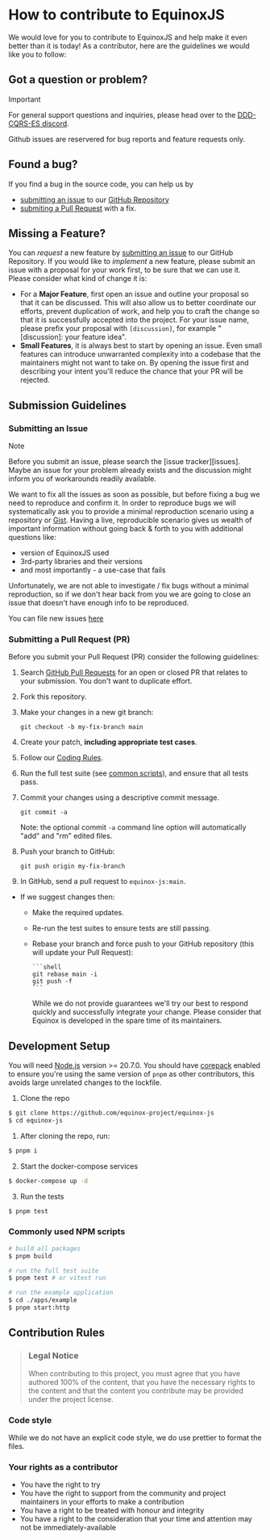 # How to contribute to EquinoxJS

We would love for you to contribute to EquinoxJS and help make it even better
than it is today! As a contributor, here are the guidelines we would like you
to follow:

## <a href="question"></a> Got a question or problem?

> [!IMPORTANT]
> For general support questions and inquiries, please head over to the [DDD-CQRS-ES discord][discord].

Github issues are reservered for bug reports and feature requests only.

## <a href="bug"></a> Found a bug?

If you find a bug in the source code, you can help us by

- [submitting an issue](#submit-issue) to our [GitHub Repository][github]
- [submiting a Pull Request](#submit-pr) with a fix.

## <a name="feature"></a> Missing a Feature?

You can _request_ a new feature by [submitting an issue](#submit-issue) to our GitHub
Repository. If you would like to _implement_ a new feature, please submit an issue with
a proposal for your work first, to be sure that we can use it.
Please consider what kind of change it is:

- For a **Major Feature**, first open an issue and outline your proposal so
  that it can be discussed. This will also allow us to better coordinate our
  efforts, prevent duplication of work, and help you to craft the change so
  that it is successfully accepted into the project. For your issue name,
  please prefix your proposal with `[discussion]`, for example "[discussion]:
  your feature idea".
- **Small Features**, it is always best to start by opening an issue. Even small features can introduce
  unwarranted complexity into a codebase that the maintainers might not want to take on. By opening the
  issue first and describing your intent you'll reduce the chance that your PR will be rejected.

## <a name="submit"></a> Submission Guidelines

### <a name="submit-issue"></a> Submitting an Issue

> [!NOTE]
> Before you submit an issue, please search the [issue tracker][issues]. Maybe
> an issue for your problem already exists and the discussion might inform you
> of workarounds readily available.

We want to fix all the issues as soon as possible, but before fixing a bug we
need to reproduce and confirm it. In order to reproduce bugs we will
systematically ask you to provide a minimal reproduction scenario using a
repository or [Gist](https://gist.github.com/). Having a live, reproducible
scenario gives us wealth of important information without going back & forth to
you with additional questions like:

- version of EquinoxJS used
- 3rd-party libraries and their versions
- and most importantly - a use-case that fails

Unfortunately, we are not able to investigate / fix bugs without a minimal
reproduction, so if we don't hear back from you we are going to close an issue
that doesn't have enough info to be reproduced.

You can file new issues [here][new_issue]

### <a name="submit-pr"></a> Submitting a Pull Request (PR)

Before you submit your Pull Request (PR) consider the following guidelines:

1. Search [GitHub Pull Requests][gh_prs] for an open or closed PR
   that relates to your submission. You don't want to duplicate effort.
1. Fork this repository.
1. Make your changes in a new git branch:

   ```shell
   git checkout -b my-fix-branch main
   ```

1. Create your patch, **including appropriate test cases**.
1. Follow our [Coding Rules](#rules).
1. Run the full test suite (see [common scripts](#common-scripts)),
   and ensure that all tests pass.
1. Commit your changes using a descriptive commit message.

   ```shell
   git commit -a
   ```

   Note: the optional commit `-a` command line option will automatically "add" and "rm" edited files.

1. Push your branch to GitHub:

   ```shell
   git push origin my-fix-branch
   ```

1. In GitHub, send a pull request to `equinox-js:main`.

- If we suggest changes then:

  - Make the required updates.
  - Re-run the test suites to ensure tests are still passing.
  - Rebase your branch and force push to your GitHub repository (this will update your Pull Request):

        ```shell
        git rebase main -i
        git push -f
        ```

    While we do not provide guarantees we'll try our best to respond quickly and
    successfully integrate your change. Please consider that Equinox is developed
    in the spare time of its maintainers.

## <a name="development"></a> Development Setup

You will need [Node.js](https://nodejs.org) version >= 20.7.0.
You should have [corepack](https://nodejs.org/api/corepack.html) enabled to
ensure you're using the same version of `pnpm` as other contributors, this
avoids large unrelated changes to the lockfile.

1. Clone the repo
```bash
$ git clone https://github.com/equinox-project/equinox-js
$ cd equinox-js
```

1. After cloning the repo, run:

```bash
$ pnpm i
```

2. Start the docker-compose services

```bash
$ docker-compose up -d
```

3. Run the tests

```bash
$ pnpm test
```

### <a name="common-scripts"></a>Commonly used NPM scripts

```bash
# build all packages
$ pnpm build

# run the full test suite
$ pnpm test # or vitest run

# run the example application
$ cd ./apps/example
$ pnpm start:http
```

## <a name="rules"></a> Contribution Rules

> ### Legal Notice
>
> When contributing to this project, you must agree that you have authored 100%
> of the content, that you have the necessary rights to the content and that
> the content you contribute may be provided under the project license.

### Code style
While we do not have an explicit code style, we do use prettier to format the
files. 

<!-- taken from https://github.com/eventide-project/contributor-assets/blob/master/contributor-guide/contributor-bill-of-rights.md -->
### Your rights as a contributor

- You have the right to try
- You have the right to support from the community and project maintainers in
  your efforts to make a contribution
- You have a right to be treated with honour and integrity
- You have a right to the consideration that your time and attention may not be
  immediately-available


[github]: https://github.com/equinox-project/equinox-js
[discord]: https://discord.gg/sEZGSHNNbH
[new_issue]: https://github.com/equinox-project/equinox-js/issues/new
[gh_prs]: https://github.com/equinox-project/equinox-js/pulls
